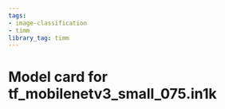 ```yaml
---
tags:
- image-classification
- timm
library_tag: timm
---
```

# Model card for tf_mobilenetv3_small_075.in1k